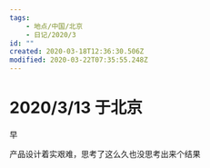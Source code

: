 ```yaml
---
tags:
    - 地点/中国/北京
    - 日记/2020/3
id: ""
created: 2020-03-18T12:36:30.506Z
modified: 2020-03-22T07:35:55.248Z
---
```


# 2020/3/13 于北京

<!-- @timer "date":"Fri Mar 13 2020 08:17:12 GMT+0800 (CST)" -->

早

<!-- @timer "date":"Fri Mar 13 2020 23:13:53 GMT+0800 (CST)","duration":"about 15 hours" -->

产品设计着实艰难，思考了这么久也没思考出来个结果
